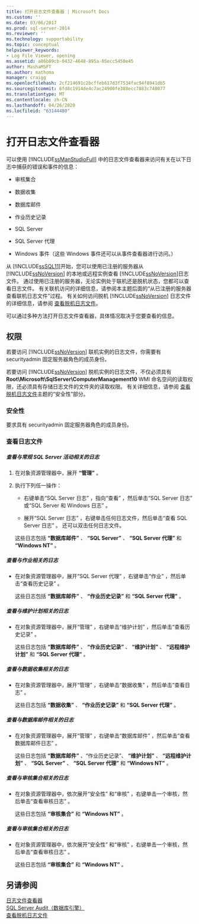 ```yaml
---
title: 打开日志文件查看器 | Microsoft Docs
ms.custom: ''
ms.date: 03/06/2017
ms.prod: sql-server-2014
ms.reviewer: ''
ms.technology: supportability
ms.topic: conceptual
helpviewer_keywords:
- Log File Viewer, opening
ms.assetid: a86b89cb-0432-4648-895a-05ecc5450e45
author: MashaMSFT
ms.author: mathoma
manager: craigg
ms.openlocfilehash: 2cf214691c2bcffeb617d3f7534fac94f8941db5
ms.sourcegitcommit: 6fd8c1914de4c7ac24900fe388ecc7883c740077
ms.translationtype: MT
ms.contentlocale: zh-CN
ms.lasthandoff: 04/26/2020
ms.locfileid: "63144480"
---
```

# <a name="open-log-file-viewer"></a>打开日志文件查看器
  可以使用 [!INCLUDE[ssManStudioFull](../../includes/ssmanstudiofull-md.md)] 中的日志文件查看器来访问有关在以下日志中捕获的错误和事件的信息：  
  
-   审核集合  
  
-   数据收集  
  
-   数据库邮件  
  
-   作业历史记录  
  
-   SQL Server  
  
-   SQL Server 代理  
  
-   Windows 事件（这些 Windows 事件还可以从事件查看器进行访问。）  
  
 从 [!INCLUDE[ssSQL11](../../includes/sssql11-md.md)]开始，您可以使用已注册的服务器从 [!INCLUDE[ssNoVersion](../../includes/ssnoversion-md.md)] 的本地或远程实例查看 [!INCLUDE[ssNoVersion](../../includes/ssnoversion-md.md)]日志文件。 通过使用已注册的服务器，无论实例处于联机还是脱机状态，您都可以查看日志文件。 有关联机访问的详细信息，请参阅本主题后面的“从已注册的服务器查看联机日志文件”过程。 有关如何访问脱机 [!INCLUDE[ssNoVersion](../../includes/ssnoversion-md.md)] 日志文件的详细信息，请参阅 [查看脱机日志文件](view-offline-log-files.md)。  
  
 可以通过多种方法打开日志文件查看器，具体情况取决于您要查看的信息。  
  
##  <a name="permissions"></a><a name="BeforeYouBegin"></a> 权限  
 若要访问 [!INCLUDE[ssNoVersion](../../includes/ssnoversion-md.md)] 联机实例的日志文件，你需要有 securityadmin 固定服务器角色的成员身份。  
  
 若要访问 [!INCLUDE[ssNoVersion](../../includes/ssnoversion-md.md)] 脱机实例的日志文件，不仅必须具有 **Root\Microsoft\SqlServer\ComputerManagement10** WMI 命名空间的读取权限，还必须具有存储日志文件的文件夹的读取权限。 有关详细信息，请参阅 [查看脱机日志文件](view-offline-log-files.md)主题的“安全性”部分。  
  
### <a name="security"></a>安全性  
 要求具有 securityadmin 固定服务器角色的成员身份。  
  
### <a name="view-log-files"></a>查看日志文件  
  
##### <a name="to-view-logs-that-are-related-to-general-sql-server-activity"></a>查看与常规 SQL Server 活动相关的日志  
  
1.  在对象资源管理器中，展开 **“管理”** 。  
  
2.  执行下列任一操作：  
  
    -   右键单击“SQL Server 日志”  ，指向“查看”  ，然后单击“SQL Server 日志”  或“SQL Server 和 Windows 日志”  。  
  
    -   展开“SQL Server 日志”  ，右键单击任何日志文件，然后单击“查看 SQL Server 日志”  。 还可以双击任何日志文件。  
  
     这些日志包括 **“数据库邮件”** 、 **“SQL Server”** 、 **“SQL Server 代理”** 和 **“Windows NT”** 。  
  
##### <a name="to-view-logs-that-are-related-to-jobs"></a>查看与作业相关的日志  
  
-   在对象资源管理器中，展开“SQL Server 代理”  ，右键单击“作业”  ，然后单击“查看历史记录”  。  
  
     这些日志包括 **“数据库邮件”** 、 **“作业历史记录”** 和 **“SQL Server 代理”** 。  
  
##### <a name="to-view-logs-that-are-related-to-maintenance-plans"></a>查看与维护计划相关的日志  
  
-   在对象资源管理器中，展开“管理”  ，右键单击“维护计划”  ，然后单击“查看历史记录”  。  
  
     这些日志包括 **“数据库邮件”** 、 **“作业历史记录”** 、 **“维护计划”** 、 **“远程维护计划”** 和 **“SQL Server 代理”** 。  
  
##### <a name="to-view-logs-that-are-related-to-data-collection"></a>查看与数据收集相关的日志  
  
-   在对象资源管理器中，展开“管理”  ，右键单击“数据收集”  ，然后单击“查看日志”  。  
  
     这些日志包括 **“数据收集”** 、 **“作业历史记录”** 和 **“SQL Server 代理”** 。  
  
##### <a name="to-view-logs-that-are-related-to-database-mail"></a>查看与数据库邮件相关的日志  
  
-   在对象资源管理器中，展开“管理”  ，右键单击“数据库邮件”  ，然后单击“查看数据库邮件日志”  。  
  
     这些日志包括 **“数据库邮件”** 、“作业历史记录”、 **“维护计划”** 、 **“远程维护计划”** 、 **“SQL Server”** 、 **“SQL Server 代理”** 和 **“Windows NT”** 。  
  
##### <a name="to-view-logs-that-are-related-to-audits-collections"></a>查看与审核集合相关的日志  
  
-   在对象资源管理器中，依次展开“安全性”  和“审核”  ，右键单击一个审核，然后单击“查看审核日志”  。  
  
     这些日志包括 **“审核集合”** 和 **“Windows NT”** 。  
  
##### <a name="to-view-logs-that-are-related-to-audits-collections"></a>查看与审核集合相关的日志  
  
-   在对象资源管理器中，依次展开“安全性”  和“审核”  ，右键单击一个审核，然后单击“查看审核日志”  。  
  
     这些日志包括 **“审核集合”** 和 **“Windows NT”** 。  
  
## <a name="see-also"></a>另请参阅  
 [日志文件查看器](log-file-viewer.md)   
 [SQL Server Audit（数据库引擎）](../security/auditing/sql-server-audit-database-engine.md)   
 [查看脱机日志文件](view-offline-log-files.md)  
  
  
